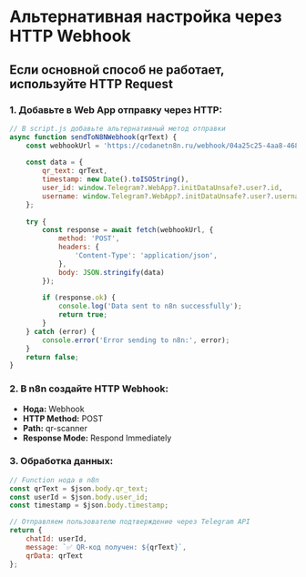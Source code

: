# Альтернативная настройка через HTTP Webhook

## Если основной способ не работает, используйте HTTP Request

### 1. Добавьте в Web App отправку через HTTP:

```javascript
// В script.js добавьте альтернативный метод отправки
async function sendToN8NWebhook(qrText) {
    const webhookUrl = 'https://codanetn8n.ru/webhook/04a25c25-4aa8-4688-b395-a1681641552b';
    
    const data = {
        qr_text: qrText,
        timestamp: new Date().toISOString(),
        user_id: window.Telegram?.WebApp?.initDataUnsafe?.user?.id,
        username: window.Telegram?.WebApp?.initDataUnsafe?.user?.username
    };
    
    try {
        const response = await fetch(webhookUrl, {
            method: 'POST',
            headers: {
                'Content-Type': 'application/json',
            },
            body: JSON.stringify(data)
        });
        
        if (response.ok) {
            console.log('Data sent to n8n successfully');
            return true;
        }
    } catch (error) {
        console.error('Error sending to n8n:', error);
    }
    return false;
}
```

### 2. В n8n создайте HTTP Webhook:

- **Нода:** Webhook
- **HTTP Method:** POST
- **Path:** qr-scanner
- **Response Mode:** Respond Immediately

### 3. Обработка данных:

```javascript
// Function нода в n8n
const qrText = $json.body.qr_text;
const userId = $json.body.user_id;
const timestamp = $json.body.timestamp;

// Отправляем пользователю подтверждение через Telegram API
return {
    chatId: userId,
    message: `✅ QR-код получен: ${qrText}`,
    qrData: qrText
};
```
